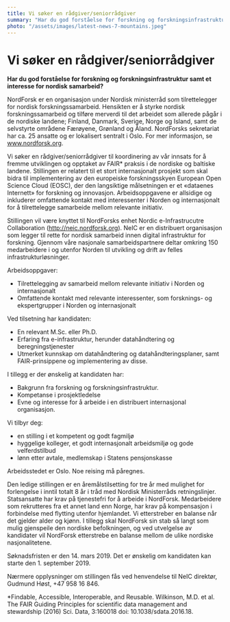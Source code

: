```yaml
---
title: Vi søker en rådgiver/seniorrådgiver
summary: "Har du god forståelse for forskning og forskningsinfrastruktur samt et interesse for nordisk samarbeid?"
photo: "/assets/images/latest-news-7-mountains.jpeg"
---
```


# Vi søker en rådgiver/seniorrådgiver

**Har du god forståelse for forskning og forskningsinfrastruktur samt et interesse for nordisk samarbeid?**

NordForsk er en organisasjon under Nordisk ministerråd som tilrettelegger for nordisk forskningssamarbeid. Hensikten er å styrke nordisk forskningssamarbeid og tilføre merverdi til det arbeidet som allerede pågår i de nordiske landene; Finland, Danmark, Sverige, Norge og Island, samt de selvstyrte områdene Færøyene, Grønland og Åland. NordForsks sekretariat har ca. 25 ansatte og er lokalisert sentralt i Oslo. For mer informasjon, se www.nordforsk.org. 

Vi søker en rådgiver/seniorrådgiver til koordinering av vår innsats for å fremme utviklingen og opptaket av FAIR* praksis i de nordiske og baltiske landene.  Stillingen er relatert til et stort internasjonalt prosjekt som skal bidra til implementering av den europeiske forskningsskyen European Open Science Cloud (EOSC), der den langsiktige målsetningen er et «dataenes Internett» for forskning og innovasjon.  Arbeidsoppgavene er allsidige og inkluderer omfattende kontakt med interessenter i Norden og internasjonalt for å tilrettelegge samarbeide mellom relevante initiativ.

Stillingen vil være knyttet til NordForsks enhet Nordic e-Infrastrucutre Collaboration (http://neic.nordforsk.org). NeIC er en distribuert organisasjon som legger til rette for nordisk samarbeid innen digital infrastruktur for forskning. Gjennom våre nasjonale samarbeidspartnere deltar omkring 150 medarbeidere i og utenfor Norden  til utvikling og drift av felles infrastrukturløsninger.

Arbeidsoppgaver:
* Tilrettelegging av samarbeid mellom relevante initiativ i Norden og internasjonalt
* Omfattende kontakt med relevante interessenter, som forsknings- og ekspertgrupper i Norden og internasjonalt

Ved tilsetning har kandidaten:
* En relevant M.Sc. eller Ph.D.
* Erfaring fra e-infrastruktur, herunder datahåndtering og beregningstjenester
* Utmerket kunnskap om datahåndtering og datahåndteringsplaner, samt FAIR-prinsippene og implementering av disse.

I tillegg er der ønskelig at kandidaten har:
* Bakgrunn fra forskning og forskningsinfrastruktur.
* Kompetanse i prosjektledelse
* Evne og interesse for å arbeide i en distribuert internasjonal organisasjon.

Vi tilbyr deg:
* en stilling i et kompetent og godt fagmiljø
* hyggelige kolleger, et godt internasjonalt arbeidsmiljø og gode velferdstilbud
* lønn etter avtale, medlemskap i Statens pensjonskasse

Arbeidsstedet er Oslo. Noe reising må påregnes.

Den ledige stillingen er en åremålstilsetting for tre år med mulighet for forlengelse i inntil totalt 8 år i tråd med Nordisk Ministerråds retningslinjer. Statsansatte har krav på tjenestefri for å arbeide i NordForsk. Medarbeidere som rekrutteres fra et annet land enn Norge, har krav på kompensasjon i forbindelse med flytting utenfor hjemlandet. Vi etterstreber en balanse når det gjelder alder og kjønn. I tillegg skal NordForsk sin stab så langt som mulig gjenspeile den nordiske befolkningen, og ved utvelgelse av kandidater vil NordForsk etterstrebe en balanse mellom de ulike nordiske nasjonalitetene.

Søknadsfristen er den 14. mars 2019. Det er ønskelig om kandidaten kan starte den 1. september 2019.

Nærmere opplysninger om stillingen fås ved henvendelse til NeIC direktør, Gudmund Høst, +47 958 16 846.

*Findable, Accessible, Interoperable, and Reusable. Wilkinson, M.D. et al. The FAIR Guiding Principles for scientific data management and stewardship (2016) Sci. Data, 3:160018 doi: 10.1038/sdata.2016.18.
